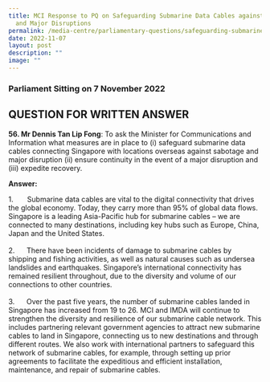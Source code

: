 ```yaml
---
title: MCI Response to PQ on Safeguarding Submarine Data Cables against Sabotage
  and Major Disruptions
permalink: /media-centre/parliamentary-questions/safeguarding-submarine-data-cables-against-sabotage/
date: 2022-11-07
layout: post
description: ""
image: ""
---
```

<h3>Parliament Sitting on 7 November 2022</h3>
<h2>QUESTION FOR WRITTEN ANSWER</h2>
<p><strong>56. Mr Dennis Tan Lip Fong</strong>: To ask the Minister for Communications and Information what measures are in place to (i) safeguard submarine data cables connecting Singapore with locations overseas against sabotage and major disruption (ii) ensure continuity in the event of a major disruption and (iii) expedite recovery.</p>
<p><strong>Answer:</strong></p>
<p>1.<span style="white-space: pre;">		</span>Submarine data cables are vital to the digital connectivity that drives the global economy. Today, they carry more than 95% of global data flows. Singapore is a leading Asia-Pacific hub for submarine cables – we are connected to many destinations, including key hubs such as Europe, China, Japan and the United States.&nbsp;<br>
<br>
2.<span style="white-space: pre;">		</span>There have been incidents of damage to submarine cables by shipping and fishing activities, as well as natural causes such as undersea landslides and earthquakes. Singapore’s international connectivity has remained resilient throughout, due to the diversity and volume of our connections to other countries.&nbsp;<br>
<br>
3.<span style="white-space: pre;">		</span>Over the past five years, the number of submarine cables landed in Singapore has increased from 19 to 26. MCI and IMDA will continue to strengthen the diversity and resilience of our submarine cable network. This includes partnering relevant government agencies to attract new submarine cables to land in Singapore, connecting us to new destinations and through different routes. We also work with international partners to safeguard this network of submarine cables, for example, through setting up prior agreements to facilitate the expeditious and efficient installation, maintenance, and repair of submarine cables.&nbsp;</p>
<div>&nbsp;</div>
<div>&nbsp;</div>